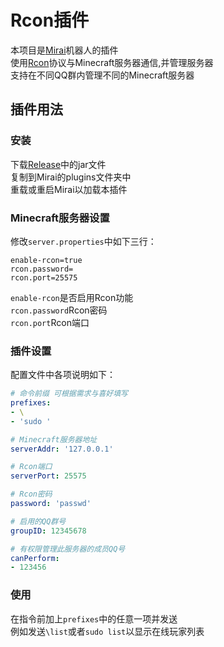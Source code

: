 # Rcon插件

本项目是[Mirai](https://github.com/mamoe/mirai)机器人的插件  
使用[Rcon](https://wiki.vg/RCON)协议与Minecraft服务器通信,并管理服务器  
支持在不同QQ群内管理不同的Minecraft服务器

## 插件用法

### 安装

下载[Release](https://github.com/SkipM4/Mirai-mc-rcon/releases)中的jar文件  
复制到Mirai的plugins文件夹中  
重载或重启Mirai以加载本插件

### Minecraft服务器设置

修改`server.properties`中如下三行：

```
enable-rcon=true
rcon.password=
rcon.port=25575
```

`enable-rcon`是否启用Rcon功能  
`rcon.password`Rcon密码  
`rcon.port`Rcon端口

### 插件设置

配置文件中各项说明如下：

```yaml
# 命令前缀 可根据需求与喜好填写
prefixes:
- \
- 'sudo '

# Minecraft服务器地址
serverAddr: '127.0.0.1'

# Rcon端口
serverPort: 25575

# Rcon密码
password: 'passwd'

# 启用的QQ群号
groupID: 12345678

# 有权限管理此服务器的成员QQ号
canPerform:
- 123456
```

### 使用

在指令前加上`prefixes`中的任意一项并发送  
例如发送`\list`或者`sudo list`以显示在线玩家列表